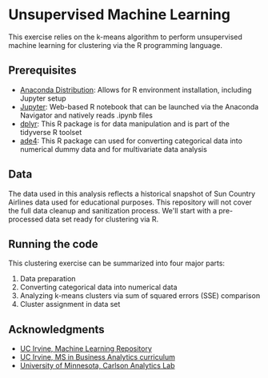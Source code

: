 # Unsupervised Machine Learning

This exercise relies on the k-means algorithm to perform unsupervised machine learning for clustering via the R programming language.

## Prerequisites

* [Anaconda Distribution](https://www.anaconda.com/distribution/): Allows for R environment installation, including Jupyter setup
* [Jupyter](http://jupyter.org/): Web-based R notebook that can be launched via the Anaconda Navigator and natively reads .ipynb files
* [dplyr](https://dplyr.tidyverse.org/): This R package is for data manipulation and is part of the tidyverse R toolset
* [ade4](https://cran.r-project.org/web/packages/ade4/index.html): This R package can used for converting categorical data into numerical dummy data and for multivariate data analysis

## Data

The data used in this analysis reflects a historical snapshot of Sun Country Airlines data used for educational purposes. This repository will not cover the full data cleanup and sanitization process. We'll start with a pre-processed data set ready for clustering via R. 

## Running the code

This clustering exercise can be summarized into four major parts:
  1. Data preparation
  2. Converting categorical data into numerical data
  3. Analyzing k-means clusters via sum of squared errors (SSE) comparison 
  4. Cluster assignment in data set

## Acknowledgments

* [UC Irvine, Machine Learning Repository](https://archive.ics.uci.edu/ml/index.php)
* [UC Irvine, MS in Business Analytics curriculum](https://merage.uci.edu/programs/masters/master-science-business-analytics/curriculum.html)
* [University of Minnesota, Carlson Analytics Lab](https://carlsonschool.umn.edu/news/sun-country-airlines-engages-business-analytics-students-decode-data)
